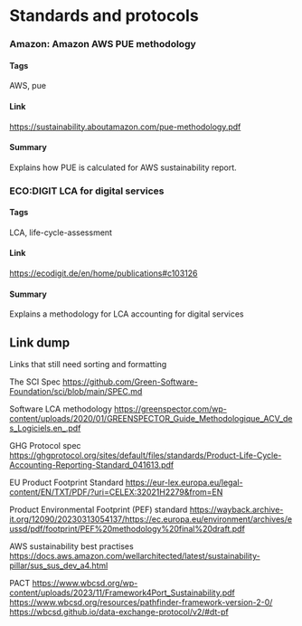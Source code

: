 # Standards and protocols

### Amazon: Amazon AWS PUE methodology

#### Tags
AWS, pue

#### Link
https://sustainability.aboutamazon.com/pue-methodology.pdf

#### Summary
Explains how PUE is calculated for AWS sustainability report.


### ECO:DIGIT LCA for digital services

#### Tags

LCA, life-cycle-assessment

#### Link
https://ecodigit.de/en/home/publications#c103126

#### Summary

Explains a methodology for LCA accounting for digital services



## Link dump

Links that still need sorting and formatting


The SCI Spec
https://github.com/Green-Software-Foundation/sci/blob/main/SPEC.md


Software LCA methodology
https://greenspector.com/wp-content/uploads/2020/01/GREENSPECTOR_Guide_Methodologique_ACV_des_Logiciels.en_.pdf

GHG Protocol spec
https://ghgprotocol.org/sites/default/files/standards/Product-Life-Cycle-Accounting-Reporting-Standard_041613.pdf


EU Product Footprint Standard
https://eur-lex.europa.eu/legal-content/EN/TXT/PDF/?uri=CELEX:32021H2279&from=EN

Product Environmental Footprint (PEF) standard
https://wayback.archive-it.org/12090/20230313054137/https://ec.europa.eu/environment/archives/eussd/pdf/footprint/PEF%20methodology%20final%20draft.pdf


AWS sustainability best practises
https://docs.aws.amazon.com/wellarchitected/latest/sustainability-pillar/sus_sus_dev_a4.html


PACT
https://www.wbcsd.org/wp-content/uploads/2023/11/Framework4Port_Sustainability.pdf
https://www.wbcsd.org/resources/pathfinder-framework-version-2-0/
https://wbcsd.github.io/data-exchange-protocol/v2/#dt-pf
